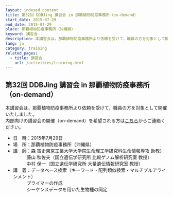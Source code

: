 ```yaml
---
layout: indexed_content
title: 第32回 DDBJing 講習会 in 那覇植物防疫事務所（on-demand）
start_date: 2015-07-29
end_date: 2015-07-29
place: 那覇植物防疫事務所（沖縄県）
keyword: 講習会
description: 本講習会は，那覇植物防疫事務所より依頼を受けて，職員の方を対象として開催いたしました。内部向けの講習会の開催（on-demand）を希望される方は[こちら](/contact-ddbj.html)からご連絡ください。
lang: ja
category: training
related_pages:
  - title: 講習会
    url: /activities/training.html
---
```


## 第32回 DDBJing 講習会 in 那覇植物防疫事務所（on-demand） <a name="32"></a>

本講習会は，那覇植物防疫事務所より依頼を受けて，職員の方を対象として開催いたしました。  
内部向けの講習会の開催（on-demand）を希望される方は[こちら](/contact-ddbj.html)からご連絡ください。

-   日　時：2015年7月29日
-   場　所：那覇植物防疫事務所（沖縄県）
-   講　師：森 宙史東京工業大学大学院生命理工学研究科生命情報専攻
    助教）  
    　　　藤山 秋佐夫（国立遺伝学研究所 比較ゲノム解析研究室 教授）  
    　　　中村 保一（国立遺伝学研究所 大量遺伝情報研究室 教授）
-   講　義：データベース検索（キーワード・配列類似検索・マルチプルアラインメント）  
    　　　プライマーの作成  
    　　　シーケンスデータを用いた生物種の同定
